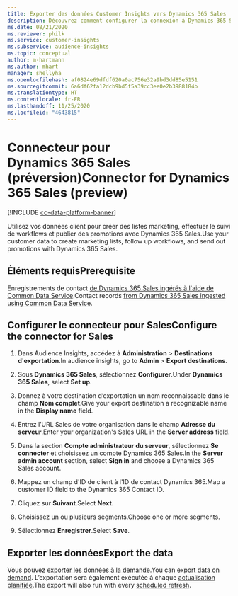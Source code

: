```yaml
---
title: Exporter des données Customer Insights vers Dynamics 365 Sales
description: Découvrez comment configurer la connexion à Dynamics 365 Sales.
ms.date: 08/21/2020
ms.reviewer: philk
ms.service: customer-insights
ms.subservice: audience-insights
ms.topic: conceptual
author: m-hartmann
ms.author: mhart
manager: shellyha
ms.openlocfilehash: af0824e69dfdf620a0ac756e32a9bd3dd85e5151
ms.sourcegitcommit: 6a6df62fa12dcb9bd5f5a39cc3ee0e2b3988184b
ms.translationtype: HT
ms.contentlocale: fr-FR
ms.lasthandoff: 11/25/2020
ms.locfileid: "4643815"
---
```

# <a name="connector-for-dynamics-365-sales-preview"></a><span data-ttu-id="87a73-103">Connecteur pour Dynamics 365 Sales (préversion)</span><span class="sxs-lookup"><span data-stu-id="87a73-103">Connector for Dynamics 365 Sales (preview)</span></span>

[!INCLUDE [cc-data-platform-banner](../includes/cc-data-platform-banner.md)]

<span data-ttu-id="87a73-104">Utilisez vos données client pour créer des listes marketing, effectuer le suivi de workflows et publier des promotions avec Dynamics 365 Sales.</span><span class="sxs-lookup"><span data-stu-id="87a73-104">Use your customer data to create marketing lists, follow up workflows, and send out promotions with Dynamics 365 Sales.</span></span>

## <a name="prerequisite"></a><span data-ttu-id="87a73-105">Éléments requis</span><span class="sxs-lookup"><span data-stu-id="87a73-105">Prerequisite</span></span>

<span data-ttu-id="87a73-106">Enregistrements de contact [de Dynamics 365 Sales ingérés à l'aide de Common Data Service](connect-power-query.md).</span><span class="sxs-lookup"><span data-stu-id="87a73-106">Contact records [from Dynamics 365 Sales ingested using Common Data Service](connect-power-query.md).</span></span>

## <a name="configure-the-connector-for-sales"></a><span data-ttu-id="87a73-107">Configurer le connecteur pour Sales</span><span class="sxs-lookup"><span data-stu-id="87a73-107">Configure the connector for Sales</span></span>

1. <span data-ttu-id="87a73-108">Dans Audience Insights, accédez à **Administration** > **Destinations d'exportation**.</span><span class="sxs-lookup"><span data-stu-id="87a73-108">In audience insights, go to **Admin** > **Export destinations**.</span></span>

1. <span data-ttu-id="87a73-109">Sous **Dynamics 365 Sales**, sélectionnez **Configurer**.</span><span class="sxs-lookup"><span data-stu-id="87a73-109">Under **Dynamics 365 Sales**, select **Set up**.</span></span>

1. <span data-ttu-id="87a73-110">Donnez à votre destination d’exportation un nom reconnaissable dans le champ **Nom complet**.</span><span class="sxs-lookup"><span data-stu-id="87a73-110">Give your export destination a recognizable name in the **Display name** field.</span></span>

1. <span data-ttu-id="87a73-111">Entrez l’URL Sales de votre organisation dans le champ **Adresse du serveur**.</span><span class="sxs-lookup"><span data-stu-id="87a73-111">Enter your organization's Sales URL in the **Server address** field.</span></span>

1. <span data-ttu-id="87a73-112">Dans la section **Compte administrateur du serveur**, sélectionnez **Se connecter** et choisissez un compte Dynamics 365 Sales.</span><span class="sxs-lookup"><span data-stu-id="87a73-112">In the **Server admin account** section, select **Sign in** and choose a Dynamics 365 Sales account.</span></span>

1. <span data-ttu-id="87a73-113">Mappez un champ d'ID de client à l'ID de contact Dynamics 365.</span><span class="sxs-lookup"><span data-stu-id="87a73-113">Map a customer ID field to the Dynamics 365 Contact ID.</span></span>

1. <span data-ttu-id="87a73-114">Cliquez sur **Suivant**.</span><span class="sxs-lookup"><span data-stu-id="87a73-114">Select **Next**.</span></span>

1. <span data-ttu-id="87a73-115">Choisissez un ou plusieurs segments.</span><span class="sxs-lookup"><span data-stu-id="87a73-115">Choose one or more segments.</span></span>

1. <span data-ttu-id="87a73-116">Sélectionnez **Enregistrer**.</span><span class="sxs-lookup"><span data-stu-id="87a73-116">Select **Save**.</span></span>

## <a name="export-the-data"></a><span data-ttu-id="87a73-117">Exporter les données</span><span class="sxs-lookup"><span data-stu-id="87a73-117">Export the data</span></span>

<span data-ttu-id="87a73-118">Vous pouvez [exporter les données à la demande](export-destinations.md).</span><span class="sxs-lookup"><span data-stu-id="87a73-118">You can [export data on demand](export-destinations.md).</span></span> <span data-ttu-id="87a73-119">L’exportation sera également exécutée à chaque [actualisation planifiée](system.md#schedule-tab).</span><span class="sxs-lookup"><span data-stu-id="87a73-119">The export will also run with every [scheduled refresh](system.md#schedule-tab).</span></span>
